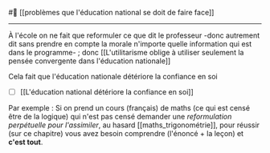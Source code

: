 #🌱 [[problèmes que l'éducation national se doit  de faire face]]
___
À l'école on ne fait que reformuler ce que dit le professeur -donc autrement dit sans prendre en compte la morale n'importe quelle information qui est dans le programme- ; donc [[L'utilitarisme oblige à utiliser seulement la pensée convergente dans l'éducation nationale]]

Cela fait que l'éducation nationale détériore la confiance en soi
- [ ] [[L'éducation national détériore la confiance en soi]]

Par exemple : Si on prend un cours (français) de maths (ce qui est censé être de la logique) qui n'est pas censé demander une *reformulation perpétuelle pour l'assimiler*, au hasard [[maths_trigonométrie]], pour réussir (sur ce chapitre) vous avez besoin comprendre (l'énoncé + la leçon) et **c'est tout**. 